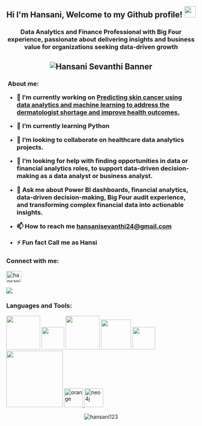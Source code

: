 <div align="center">
<h2> Hi I'm Hansani, Welcome to my Github profile! <img src="https://github.com/abdoachhoubi/abdoachhoubi/blob/main/gifs/Hi.gif" width="30"></h2>
<h3 align="center">Data Analytics and Finance Professional with Big Four experience, passionate about delivering insights and business value for organizations seeking data-driven growth</h3>


![Hansani Sevanthi Banner](https://media.licdn.com/dms/image/v2/D5616AQHWAmRDxlAZ1Q/profile-displaybackgroundimage-shrink_350_1400/B56ZU3EyG7HEAY-/0/1740385756515?e=1756944000&v=beta&t=qucgQQsx_2ki3mpf9TmsQut-je2r5R6nisr7XH-LRP4)
---

<h3 align="left"
##<img src="https://media.giphy.com/media/ObNTw8Uzwy6KQ/giphy.gif" width="30px">&nbsp;About me:

  
- 🔭 I’m currently working on [Predicting skin cancer using data analytics and machine learning to address the dermatologist shortage and improve health outcomes.](https://github.com/Hansani123/Data-6000-Skin-Cancer-)

- 🌱 I’m currently learning **Python**

- 👯 I’m looking to collaborate on **healthcare data analytics projects.**

- 🤝 I’m looking for help with **finding opportunities in data or financial analytics roles, to support data-driven decision-making as a data analyst or business analyst.**

- 💬 Ask me about **Power BI dashboards, financial analytics, data-driven decision-making, Big Four audit experience, and transforming complex financial data into actionable insights.**

- 📫 How to reach me **hansanisevanthi24@gmail.com**

- ⚡ Fun fact **Call me as Hansi**

<h3 align="left">Connect with me:</h3>
<p align="left">
<a href="https://linkedin.com/in/hansanisevanthi" target="blank"><img align="center" src="https://raw.githubusercontent.com/rahuldkjain/github-profile-readme-generator/master/src/images/icons/Social/linked-in-alt.svg" alt="hansanisevanthi" height="30" width="40" /></a>
</p>
<p align="left">
<a href="mailto:hansanisevanthi24@gmail.com"><img src="https://img.shields.io/badge/-hansanisevanthi24@gmail.com-D14836?style=flat&logo=Gmail&logoColor=white"/></a>

<h3 align="left">Languages and Tools:</h3>
<p align="left"> 
<img src="https://github.com/phildinh/Phildinh/assets/169891895/58273a30-d73a-4b62-baf0-b9e1aa208c20" width="90">
<img src="https://github.com/phildinh/Phildinh/assets/169891895/b1e94402-7954-4c7c-98db-05c3f59dae4e" width="60">
<img src="https://github.com/phildinh/Phildinh/assets/169891895/d1925e8e-c477-4e7c-a7a4-f3c9b97e037a" width="90">
<img src="https://github.com/phildinh/Phildinh/assets/169891895/92844afd-d6b1-4715-8c73-e4ece0e4c4a9" width="80">
<img src="https://github.com/phildinh/Phildinh/assets/169891895/bf5d3b67-3215-4a3d-bc9a-299268902dda" width="60">
<img src="https://github.com/phildinh/Phildinh/assets/169891895/af97e246-3b4c-40cc-aaf8-81723ea0ea67" width="150">
<a href="https://orangedatamining.com/" target="_blank" rel="noreferrer">
    <img src="https://raw.githubusercontent.com/Pedro-Murilo/icons-for-readme/main/orange-icon.svg" alt="orange" width="50" height="50"/>
  </a>
<a href="https://neo4j.com/" target="_blank" rel="noreferrer">
    <img src="https://raw.githubusercontent.com/Pedro-Murilo/icons-for-readme/main/neo4j.svg" alt="neo4j" width="50" height="50"/>
  </a>



<p><img align="center" src="https://github-readme-stats.vercel.app/api/top-langs?username=hansani123&show_icons=true&locale=en&layout=compact" alt="hansani123" /></p>


     
